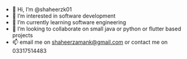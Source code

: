 - 👋 Hi, I’m @shaheerzk01
- 👀 I’m interested in software development
- 🌱 I’m currently learning software engineering
- 💞️ I’m looking to collaborate on small java or python or flutter based projects
- 📫 email me on shaheerzamank@gmail.com or contact me on 03317514483

<!---
shaheerzk01/shaheerzk01 is a ✨ special ✨ repository because its `README.md` (this file) appears on your GitHub profile.
You can click the Preview link to take a look at your changes.
--->
